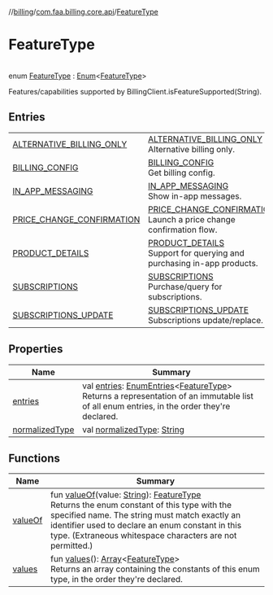 //[billing](../../../index.md)/[com.faa.billing.core.api](../index.md)/[FeatureType](index.md)

# FeatureType

\
enum [FeatureType](index.md) : [Enum](https://kotlinlang.org/api/latest/jvm/stdlib/kotlin/-enum/index.html)&lt;[FeatureType](index.md)&gt; 

Features/capabilities supported by BillingClient.isFeatureSupported(String).

## Entries

| | |
|---|---|
| [ALTERNATIVE_BILLING_ONLY](ALTERNATIVE_BILLING_ONLY/index.md) | [ALTERNATIVE_BILLING_ONLY](ALTERNATIVE_BILLING_ONLY/index.md)<br>Alternative billing only. |
| [BILLING_CONFIG](BILLING_CONFIG/index.md) | [BILLING_CONFIG](BILLING_CONFIG/index.md)<br>Get billing config. |
| [IN_APP_MESSAGING](IN_APP_MESSAGING/index.md) | [IN_APP_MESSAGING](IN_APP_MESSAGING/index.md)<br>Show in-app messages. |
| [PRICE_CHANGE_CONFIRMATION](PRICE_CHANGE_CONFIRMATION/index.md) | [PRICE_CHANGE_CONFIRMATION](PRICE_CHANGE_CONFIRMATION/index.md)<br>Launch a price change confirmation flow. |
| [PRODUCT_DETAILS](PRODUCT_DETAILS/index.md) | [PRODUCT_DETAILS](PRODUCT_DETAILS/index.md)<br>Support for querying and purchasing in-app products. |
| [SUBSCRIPTIONS](SUBS-c-r-i-p-t-i-o-n-s/index.md) | [SUBSCRIPTIONS](SUBS-c-r-i-p-t-i-o-n-s/index.md)<br>Purchase/query for subscriptions. |
| [SUBSCRIPTIONS_UPDATE](SUBS-c-r-i-p-t-i-o-n-s_-u-p-d-a-t-e/index.md) | [SUBSCRIPTIONS_UPDATE](SUBS-c-r-i-p-t-i-o-n-s_-u-p-d-a-t-e/index.md)<br>Subscriptions update/replace. |

## Properties

| Name | Summary |
|---|---|
| [entries](entries.md) | val [entries](entries.md): [EnumEntries](https://kotlinlang.org/api/latest/jvm/stdlib/kotlin.enums/-enum-entries/index.html)&lt;[FeatureType](index.md)&gt;<br>Returns a representation of an immutable list of all enum entries, in the order they're declared. |
| [normalizedType](normalized-type.md) | val [normalizedType](normalized-type.md): [String](https://kotlinlang.org/api/latest/jvm/stdlib/kotlin/-string/index.html) |

## Functions

| Name | Summary |
|---|---|
| [valueOf](value-of.md) | fun [valueOf](value-of.md)(value: [String](https://kotlinlang.org/api/latest/jvm/stdlib/kotlin/-string/index.html)): [FeatureType](index.md)<br>Returns the enum constant of this type with the specified name. The string must match exactly an identifier used to declare an enum constant in this type. (Extraneous whitespace characters are not permitted.) |
| [values](values.md) | fun [values](values.md)(): [Array](https://kotlinlang.org/api/latest/jvm/stdlib/kotlin/-array/index.html)&lt;[FeatureType](index.md)&gt;<br>Returns an array containing the constants of this enum type, in the order they're declared. |
